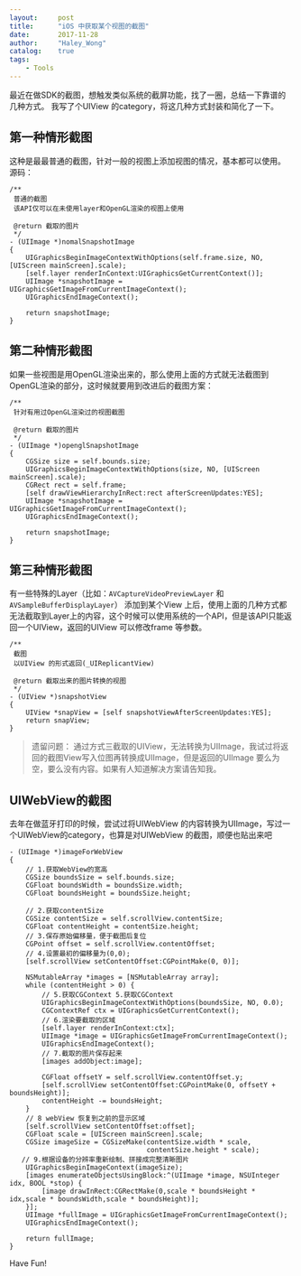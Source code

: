 ```yaml
---
layout:     post
title:      "iOS 中获取某个视图的截图"
date:       2017-11-28
author:     "Haley_Wong"
catalog:    true
tags:
    - Tools
---
```


最近在做SDK的截图，想触发类似系统的截屏功能，找了一圈，总结一下靠谱的几种方式。
我写了个UIView 的category，将这几种方式封装和简化了一下。

## 第一种情形截图
这种是最最普通的截图，针对一般的视图上添加视图的情况，基本都可以使用。
源码：
```
/**
 普通的截图
 该API仅可以在未使用layer和OpenGL渲染的视图上使用
 
 @return 截取的图片
 */
- (UIImage *)nomalSnapshotImage
{
    UIGraphicsBeginImageContextWithOptions(self.frame.size, NO, [UIScreen mainScreen].scale);
    [self.layer renderInContext:UIGraphicsGetCurrentContext()];
    UIImage *snapshotImage = UIGraphicsGetImageFromCurrentImageContext();
    UIGraphicsEndImageContext();
    
    return snapshotImage;
}
```

## 第二种情形截图
如果一些视图是用OpenGL渲染出来的，那么使用上面的方式就无法截图到OpenGL渲染的部分，这时候就要用到改进后的截图方案：
```
/**
 针对有用过OpenGL渲染过的视图截图
 
 @return 截取的图片
 */
- (UIImage *)openglSnapshotImage
{
    CGSize size = self.bounds.size;
    UIGraphicsBeginImageContextWithOptions(size, NO, [UIScreen mainScreen].scale);
    CGRect rect = self.frame;
    [self drawViewHierarchyInRect:rect afterScreenUpdates:YES];
    UIImage *snapshotImage = UIGraphicsGetImageFromCurrentImageContext();
    UIGraphicsEndImageContext();
    
    return snapshotImage;
}
```

## 第三种情形截图
有一些特殊的Layer（比如：`AVCaptureVideoPreviewLayer` 和 `AVSampleBufferDisplayLayer`） 添加到某个View 上后，使用上面的几种方式都无法截取到Layer上的内容，这个时候可以使用系统的一个API，但是该API只能返回一个UIView，返回的UIView 可以修改frame 等参数。

```
/**
 截图
 以UIView 的形式返回(_UIReplicantView)
 
 @return 截取出来的图片转换的视图
 */
- (UIView *)snapshotView
{
    UIView *snapView = [self snapshotViewAfterScreenUpdates:YES];
    return snapView;
}
```

> 遗留问题：
通过方式三截取的UIView，无法转换为UIImage，我试过将返回的截图View写入位图再转换成UIImage，但是返回的UIImage 要么为空，要么没有内容。如果有人知道解决方案请告知我。


## UIWebView的截图
去年在做蓝牙打印的时候，尝试过将UIWebView 的内容转换为UIImage，写过一个UIWebView的category，也算是对UIWebView 的截图，顺便也贴出来吧
```
- (UIImage *)imageForWebView
{
    // 1.获取WebView的宽高
    CGSize boundsSize = self.bounds.size;
    CGFloat boundsWidth = boundsSize.width;
    CGFloat boundsHeight = boundsSize.height;

    // 2.获取contentSize
    CGSize contentSize = self.scrollView.contentSize;
    CGFloat contentHeight = contentSize.height;
    // 3.保存原始偏移量，便于截图后复位
    CGPoint offset = self.scrollView.contentOffset;
    // 4.设置最初的偏移量为(0,0);
    [self.scrollView setContentOffset:CGPointMake(0, 0)];

    NSMutableArray *images = [NSMutableArray array];
    while (contentHeight > 0) {
        // 5.获取CGContext 5.获取CGContext
        UIGraphicsBeginImageContextWithOptions(boundsSize, NO, 0.0);
        CGContextRef ctx = UIGraphicsGetCurrentContext();
        // 6.渲染要截取的区域
        [self.layer renderInContext:ctx];
        UIImage *image = UIGraphicsGetImageFromCurrentImageContext();
        UIGraphicsEndImageContext();
        // 7.截取的图片保存起来
        [images addObject:image];

        CGFloat offsetY = self.scrollView.contentOffset.y;
        [self.scrollView setContentOffset:CGPointMake(0, offsetY + boundsHeight)];
        contentHeight -= boundsHeight;
    }
    // 8 webView 恢复到之前的显示区域
    [self.scrollView setContentOffset:offset];
    CGFloat scale = [UIScreen mainScreen].scale;
    CGSize imageSize = CGSizeMake(contentSize.width * scale,
                                  contentSize.height * scale);
   // 9.根据设备的分辨率重新绘制、拼接成完整清晰图片
    UIGraphicsBeginImageContext(imageSize);
    [images enumerateObjectsUsingBlock:^(UIImage *image, NSUInteger idx, BOOL *stop) {
        [image drawInRect:CGRectMake(0,scale * boundsHeight * idx,scale * boundsWidth,scale * boundsHeight)];
    }];
    UIImage *fullImage = UIGraphicsGetImageFromCurrentImageContext();
    UIGraphicsEndImageContext();
    
    return fullImage;
}
```

Have Fun!








 
  


